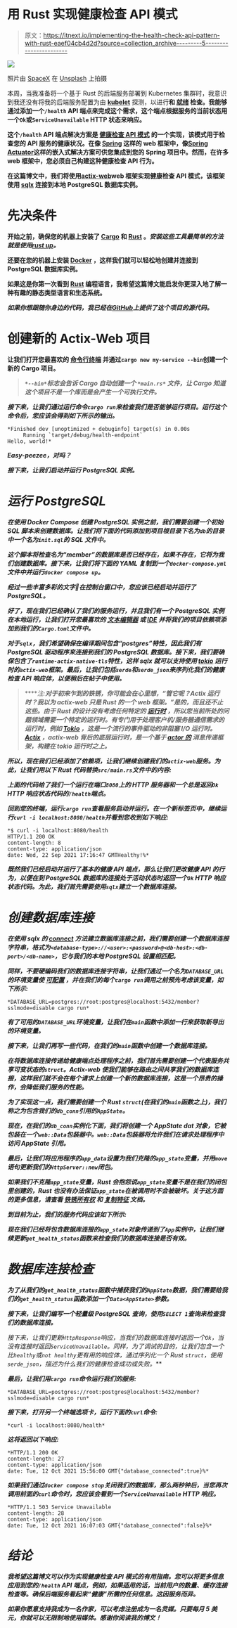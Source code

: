 # 用 Rust 实现健康检查 API 模式

> 原文：<https://itnext.io/implementing-the-health-check-api-pattern-with-rust-eaef04cb4d2d?source=collection_archive---------5----------------------->

![](img/7a045b0d9a1e3c0a53d72f5c5005d69e.png)

照片由 [SpaceX](https://unsplash.com/@spacex?utm_source=unsplash&utm_medium=referral&utm_content=creditCopyText) 在 [Unsplash](https://unsplash.com/s/photos/rocket?utm_source=unsplash&utm_medium=referral&utm_content=creditCopyText) 上拍摄

本周，当我准备将一个基于 Rust 的后端服务部署到 Kubernetes 集群时，我意识到我还没有将我的后端服务配置为由 [**kubelet**](https://kubernetes.io/docs/reference/command-line-tools-reference/kubelet/) 探测，以进行[](https://kubernetes.io/docs/tasks/configure-pod-container/configure-liveness-readiness-startup-probes/#define-startup-probes)**和 [**就绪**](https://kubernetes.io/docs/tasks/configure-pod-container/configure-liveness-readiness-startup-probes/#define-readiness-probes) 检查。我能够通过添加一个`/health` API 端点来完成这个需求，这个端点根据服务的当前状态用一个`Ok`或`ServiceUnavailable` HTTP 状态来响应。**

**这个`/health` API 端点解决方案是 [**健康检查 API 模式**](https://microservices.io/patterns/observability/health-check-api.html) 的一个实现，该模式用于检查您的 API 服务的健康状况。在像 [**Spring**](https://spring.io/) 这样的 web 框架中，像[**Spring Actuator**](https://docs.spring.io/spring-boot/docs/current/reference/html/actuator.html)这样的嵌入式解决方案可供您集成到您的 Spring 项目中。然而，在许多 web 框架中，您必须自己构建这种健康检查 API 行为。**

**在这篇博文中，我们将使用[**actix-web**](https://actix.rs/)web 框架实现健康检查 API 模式，该框架使用 [**sqlx**](https://github.com/launchbadge/sqlx) 连接到本地 PostgreSQL 数据库实例。**

# **先决条件**

**开始之前，确保您的机器上安装了 [**Cargo**](https://doc.rust-lang.org/cargo/getting-started/installation.html) 和 [**Rust**](https://www.rust-lang.org/) 。*安装这些工具最简单的方法就是使用*[***rust up***](https://rustup.rs/)*。***

**还要在您的机器上安装 [**Docker**](https://docs.docker.com/get-docker/) ，这样我们就可以轻松地创建并连接到 PostgreSQL 数据库实例。**

**如果这是你第一次看到 [**Rust**](https://rust-lang.org/) 编程语言，我希望这篇博文能启发你更深入地了解一种有趣的静态类型语言和生态系统。**

***如果你想跟随你身边的代码，我已经在*[***GitHub***](https://github.com/tjmaynes/gists/tree/main/rust/health-check-rust)*上提供了这个项目的源代码。***

# **创建新的 Actix-Web 项目**

**让我们打开您最喜欢的 [**命令行终端**](https://github.com/alacritty/alacritty) 并通过`cargo new my-service --bin`创建一个新的 Cargo 项目。**

> ***`*--bin*`*标志会告诉 Cargo 自动创建一个* `*main.rs*` *文件，让 Cargo 知道这个项目不是一个库而是会产生一个可执行文件。****

***接下来，让我们通过运行命令`cargo run`来检查我们是否能够运行项目。运行这个命令后，您应该会得到如下所示的输出。***

```
*Finished dev [unoptimized + debuginfo] target(s) in 0.00s
     Running `target/debug/health-endpoint`
Hello, world!*
```

***Easy-peezee，对吗？***

***接下来，让我们启动并运行 PostgreSQL 实例。***

# ***运行 PostgreSQL***

***在使用 Docker Compose 创建 PostgreSQL 实例之前，我们需要创建一个初始 SQL 脚本来创建数据库。让我们将下面的代码添加到项目根目录下名为`db`的目录中一个名为`init.sql`的 SQL 文件中。***

***这个脚本将检查名为“member”的数据库是否已经存在，如果不存在，它将为我们创建数据库。接下来，让我们将下面的 YAML 复制到一个`docker-compose.yml`文件中并运行`docker compose up`。***

***经过一些丰富多彩的文字🌈在控制台窗口中，您应该已经启动并运行了 PostgreSQL。***

***好了，现在我们已经确认了我们的服务运行，并且我们有一个 PostgreSQL 实例在本地运行，让我们打开您最喜欢的 [**文本编辑器**](https://code.visualstudio.com/) 或 [**IDE**](https://www.jetbrains.com/idea/) 并将我们的项目依赖项添加到我们的`Cargo.toml`文件中。***

***对于`sqlx`，我们希望确保在编译期间包含“postgres”特性，因此我们有 PostgreSQL 驱动程序来连接到我们的 PostgreSQL 数据库。接下来，我们要确保包含了`runtime-actix-native-tls`特性，这样 sqlx 就可以支持使用 [**tokio**](https://tokio.rs/) *运行时*的`actix-web`框架。最后，让我们包括`serde`和`serde_json`来序列化我们的健康检查 API 响应体，以便稍后在帖子中使用。***

> *****注:**对于初来乍到的铁锈，你可能会在心里想，“管它呢？Actix 运行时？我以为 actix-web 只是 Rust 的一个 web 框架。”是的，而且还不止这些。由于 Rust 的设计没有考虑任何特定的 [**运行时**](https://en.wikipedia.org/wiki/Runtime_system) ，所以您当前所处的问题领域需要一个特定的运行时。有专门用于处理客户机/服务器通信需求的运行时，例如 [**Tokio**](https://docs.rs/tokio/1.12.0/tokio/) ，这是一个流行的事件驱动的非阻塞 I/O 运行时。 [**Actix**](https://docs.rs/actix/) ，actix-web 背后的底层运行时，是一个基于 [**actor 的**](https://en.wikipedia.org/wiki/Actor_model) 消息传递框架，构建在 tokio 运行时之上。***

***所以，现在我们已经添加了依赖项，让我们继续创建我们的`actix-web`服务。为此，让我们用以下 Rust 代码替换`src/main.rs`文件中的内容:***

***上面的代码给了我们一个运行在端口`8080`上的 HTTP 服务器和一个总是返回`Ok` HTTP 响应状态代码的`/health`端点。***

***回到您的终端，运行`cargo run`查看服务启动并运行。在一个新标签页中，继续运行`curl -i localhost:8080/health`并看到您收到如下响应:***

```
*$ curl -i localhost:8080/health
HTTP/1.1 200 OK
content-length: 8
content-type: application/json
date: Wed, 22 Sep 2021 17:16:47 GMTHealthy!%*
```

***既然我们已经启动并运行了基本的健康 API 端点，那么让我们更改健康 API 的行为，以便在到 PostgreSQL 数据库的连接处于活动状态时返回一个`Ok` HTTP 响应状态代码。为此，我们首先需要使用`sqlx`建立一个数据库连接。***

# ***创建数据库连接***

***在使用 sqlx 的 [**connect**](https://docs.rs/sqlx/0.5.7/sqlx/postgres/struct.PgConnection.html#method.connect) 方法建立数据库连接之前，我们需要创建一个数据库连接字符串，格式为`<database-type>://<user>:<password>@<db-host>:<db-port>/<db-name>`，它与我们的本地 PostgreSQL 设置相匹配。***

***同样，不要硬编码我们的数据库连接字符串，让我们通过一个名为`DATABASE_URL`的环境变量使 [**可配置**](https://12factor.net/config) ，并在我们的每个`cargo run`调用之前预先考虑该变量，如下所示:***

```
*DATABASE_URL=postgres://root:postgres@localhost:5432/member?sslmode=disable cargo run*
```

***有了可用的`DATABASE_URL`环境变量，让我们在`main`函数中添加一行来获取新导出的环境变量。***

***接下来，让我们再写一些代码，在我们的`main`函数中创建一个数据库连接。***

***在将数据库连接传递给健康端点处理程序之前，我们首先需要创建一个代表服务共享可变状态的`struct`。Actix-web 使我们能够在路由之间共享我们的数据库连接，这样我们就不会在每个请求上创建一个新的数据库连接，这是一个昂贵的操作，会降低我们服务的性能。***

***为了实现这一点，我们需要创建一个 Rust `struct`(在我们的`main`函数之上)，我们称之为包含我们的`db_conn`引用的`AppState`。***

***现在，在我们的`db_conn`实例化下面，我们将创建一个 AppState dat 对象，它被包装在一个`web::Data`包装器中。`web::Data`包装器将允许我们在请求处理程序中访问 AppState 引用。***

***最后，让我们将应用程序的`app_data`设置为我们克隆的`app_state`变量，并用`move`语句更新我们的`HttpServer::new`闭包。***

***如果我们不克隆`app_state`变量，Rust 会抱怨说`app_state`变量不是在我们的闭包里创建的，Rust 也没有办法保证`app_state`在被调用时不会被破坏。关于这方面的更多信息，请查看 [**铁锈所有权**](https://doc.rust-lang.org/book/ch04-00-understanding-ownership.html) 和 [**复制特征**](https://hashrust.com/blog/moves-copies-and-clones-in-rust/) 文档。***

***到目前为止，我们的服务代码应该如下所示:***

***现在我们已经将包含数据库连接的`app_state`对象传递到了`App`实例中，让我们继续更新`get_health_status`函数来检查我们的数据库连接是否有效。***

# ***数据库连接检查***

***为了从我们的`get_health_status`函数中捕获我们的`AppState`数据，我们需要给我们的`get_health_status`函数添加一个`Data<AppState>`参数。***

***接下来，让我们编写一个轻量级 PostgreSQL 查询，使用`SELECT 1`查询来检查我们的数据库连接。***

***接下来，让我们更新`HttpResponse`响应，当我们的数据库连接时返回一个`Ok`，当没有连接时返回`ServiceUnavailable`。同样，为了调试的目的，让我们包含一个比`healthy`或`not healthy`更有用的响应体，通过序列化一个 Rust `struct`，使用`serde_json`，描述*为什么*我们的健康检查成功或失败。***

***最后，让我们用`cargo run`命令运行我们的服务:***

```
*DATABASE_URL=postgres://root:postgres@localhost:5432/member?sslmode=disable cargo run*
```

***接下来，打开另一个终端选项卡，运行下面的`curl`命令:***

```
*curl -i localhost:8080/health*
```

***这将返回以下响应:***

```
*HTTP/1.1 200 OK
content-length: 27
content-type: application/json
date: Tue, 12 Oct 2021 15:56:00 GMT{"database_connected":true}%*
```

***如果我们通过`docker compose stop`关闭我们的数据库，那么两秒钟后，当您再次调用前面的`curl`命令时，您应该会看到一个`ServiceUnavailable` HTTP 响应。***

```
*HTTP/1.1 503 Service Unavailable
content-length: 28
content-type: application/json
date: Tue, 12 Oct 2021 16:07:03 GMT{"database_connected":false}%*
```

# ***结论***

***我希望这篇博文可以作为实现健康检查 API 模式的有用指南。您可以将更多信息应用到您的`/health` API 端点，例如，如果适用的话，当前用户的数量、缓存连接检查等。确保后端服务看起来“健康”所需的任何信息。这因服务而异。***

***如果你愿意支持我成为一名作家，可以考虑注册成为一名灵媒。只要每月 5 美元，你就可以无限制地使用媒体。感谢你阅读我的博文！***